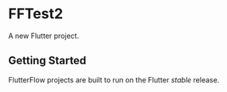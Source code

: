 # FFTest2

A new Flutter project.

## Getting Started

FlutterFlow projects are built to run on the Flutter _stable_ release.
